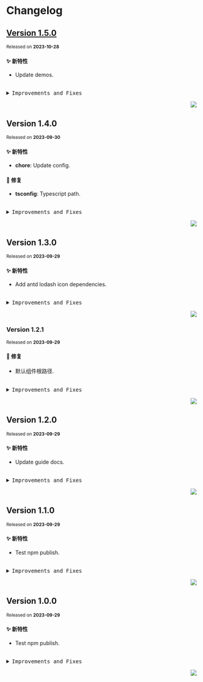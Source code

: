 # Changelog

## [Version&nbsp;1.5.0](https://github.com/eternallycyf/ims-indexed-db/compare/v1.4.0...v1.5.0)

<sup>Released on **2023-10-28**</sup>

#### ✨ 新特性

- Update demos.

<br/>

<details>
<summary><kbd>Improvements and Fixes</kbd></summary>

#### What's improved

- Update demos ([3eb0b23](https://github.com/eternallycyf/ims-indexed-db/commit/3eb0b23))

</details>

<div align="right">

[![](https://img.shields.io/badge/-BACK_TO_TOP-151515?style=flat-square)](#readme-top)

</div>

## Version&nbsp;1.4.0

<sup>Released on **2023-09-30**</sup>

#### ✨ 新特性

- **chore**: Update config.

#### 🐛 修复

- **tsconfig**: Typescript path.

<br/>

<details>
<summary><kbd>Improvements and Fixes</kbd></summary>

#### What's improved

- **chore**: Update config ([242c4b7](https://github.com/eternallycyf/ims-indexed-db/commit/242c4b7)) - by **eternallycyf**

#### What's fixed

- **tsconfig**: Typescript path ([55aba67](https://github.com/eternallycyf/ims-indexed-db/commit/55aba67)) - by **eternallycyf**

</details>

<div align="right">

[![](https://img.shields.io/badge/-BACK_TO_TOP-151515?style=flat-square)](#readme-top)

</div>

## Version&nbsp;1.3.0

<sup>Released on **2023-09-29**</sup>

#### ✨ 新特性

- Add antd lodash icon dependencies.

<br/>

<details>
<summary><kbd>Improvements and Fixes</kbd></summary>

#### What's improved

- Add antd lodash icon dependencies ([81b1d08](https://github.com/eternallycyf/ims-indexed-db/commit/81b1d08)) - by **eternallycyf**

</details>

<div align="right">

[![](https://img.shields.io/badge/-BACK_TO_TOP-151515?style=flat-square)](#readme-top)

</div>

### Version&nbsp;1.2.1

<sup>Released on **2023-09-29**</sup>

#### 🐛 修复

- 默认组件根路径.

<br/>

<details>
<summary><kbd>Improvements and Fixes</kbd></summary>

#### What's fixed

- 默认组件根路径 ([04c485c](https://github.com/eternallycyf/ims-indexed-db/commit/04c485c)) - by **eternallycyf**

</details>

<div align="right">

[![](https://img.shields.io/badge/-BACK_TO_TOP-151515?style=flat-square)](#readme-top)

</div>

## Version&nbsp;1.2.0

<sup>Released on **2023-09-29**</sup>

#### ✨ 新特性

- Update guide docs.

<br/>

<details>
<summary><kbd>Improvements and Fixes</kbd></summary>

#### What's improved

- Update guide docs ([ed6e487](https://github.com/eternallycyf/ims-indexed-db/commit/ed6e487)) - by **eternallycyf**

</details>

<div align="right">

[![](https://img.shields.io/badge/-BACK_TO_TOP-151515?style=flat-square)](#readme-top)

</div>

## Version&nbsp;1.1.0

<sup>Released on **2023-09-29**</sup>

#### ✨ 新特性

- Test npm publish.

<br/>

<details>
<summary><kbd>Improvements and Fixes</kbd></summary>

#### What's improved

- Test npm publish ([c21101f](https://github.com/eternallycyf/ims-indexed-db/commit/c21101f)) - by **eternallycyf**

</details>

<div align="right">

[![](https://img.shields.io/badge/-BACK_TO_TOP-151515?style=flat-square)](#readme-top)

</div>

## Version&nbsp;1.0.0

<sup>Released on **2023-09-29**</sup>

#### ✨ 新特性

- Test npm publish.

<br/>

<details>
<summary><kbd>Improvements and Fixes</kbd></summary>

#### What's improved

- Test npm publish ([ba6cca0](https://github.com/eternallycyf/ims-indexed-db/commit/ba6cca0)) - by **eternallycyf**

</details>

<div align="right">

[![](https://img.shields.io/badge/-BACK_TO_TOP-151515?style=flat-square)](#readme-top)

</div>
